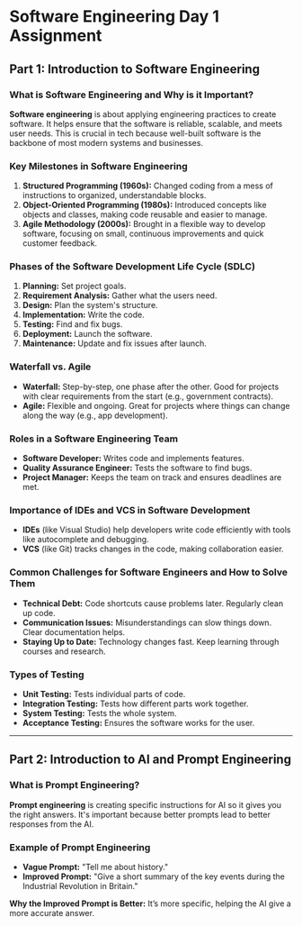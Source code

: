 # Software Engineering Day 1 Assignment

## Part 1: Introduction to Software Engineering

### What is Software Engineering and Why is it Important?
**Software engineering** is about applying engineering practices to create software. It helps ensure that the software is reliable, scalable, and meets user needs. This is crucial in tech because well-built software is the backbone of most modern systems and businesses.

### Key Milestones in Software Engineering
1. **Structured Programming (1960s):** Changed coding from a mess of instructions to organized, understandable blocks.
2. **Object-Oriented Programming (1980s):** Introduced concepts like objects and classes, making code reusable and easier to manage.
3. **Agile Methodology (2000s):** Brought in a flexible way to develop software, focusing on small, continuous improvements and quick customer feedback.

### Phases of the Software Development Life Cycle (SDLC)
1. **Planning:** Set project goals.
2. **Requirement Analysis:** Gather what the users need.
3. **Design:** Plan the system's structure.
4. **Implementation:** Write the code.
5. **Testing:** Find and fix bugs.
6. **Deployment:** Launch the software.
7. **Maintenance:** Update and fix issues after launch.

### Waterfall vs. Agile
- **Waterfall:** Step-by-step, one phase after the other. Good for projects with clear requirements from the start (e.g., government contracts).
- **Agile:** Flexible and ongoing. Great for projects where things can change along the way (e.g., app development).

### Roles in a Software Engineering Team
- **Software Developer:** Writes code and implements features.
- **Quality Assurance Engineer:** Tests the software to find bugs.
- **Project Manager:** Keeps the team on track and ensures deadlines are met.

### Importance of IDEs and VCS in Software Development
- **IDEs** (like Visual Studio) help developers write code efficiently with tools like autocomplete and debugging.
- **VCS** (like Git) tracks changes in the code, making collaboration easier.

### Common Challenges for Software Engineers and How to Solve Them
- **Technical Debt:** Code shortcuts cause problems later. Regularly clean up code.
- **Communication Issues:** Misunderstandings can slow things down. Clear documentation helps.
- **Staying Up to Date:** Technology changes fast. Keep learning through courses and research.

### Types of Testing
- **Unit Testing:** Tests individual parts of code.
- **Integration Testing:** Tests how different parts work together.
- **System Testing:** Tests the whole system.
- **Acceptance Testing:** Ensures the software works for the user.

---

## Part 2: Introduction to AI and Prompt Engineering

### What is Prompt Engineering?
**Prompt engineering** is creating specific instructions for AI so it gives you the right answers. It's important because better prompts lead to better responses from the AI.

### Example of Prompt Engineering
- **Vague Prompt:** "Tell me about history."
- **Improved Prompt:** "Give a short summary of the key events during the Industrial Revolution in Britain."

**Why the Improved Prompt is Better:** It’s more specific, helping the AI give a more accurate answer.
